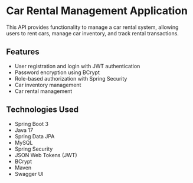 # Car Rental Management Application

This API provides functionality to manage a car rental system, allowing users to rent cars, manage car inventory, and track rental transactions.

## Features

- User registration and login with JWT authentication
- Password encryption using BCrypt
- Role-based authorization with Spring Security
- Car inventory management
- Car rental management

## Technologies Used

- Spring Boot 3
- Java 17
- Spring Data JPA
- MySQL
- Spring Security
- JSON Web Tokens (JWT)
- BCrypt
- Maven
- Swagger UI

